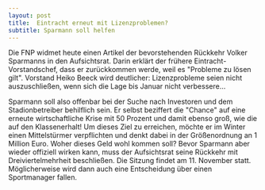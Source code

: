 ```yaml
---
layout: post
title:  Eintracht erneut mit Lizenzproblemen?
subtitle: Sparmann soll helfen
---
```


Die FNP widmet heute einen Artikel der bevorstehenden Rückkehr Volker Sparmanns in den Aufsichtsrat. Darin erklärt der frühere Eintracht-Vorstandschef, dass er zurückkommen werde, weil es "Probleme zu lösen gilt". Vorstand Heiko Beeck wird deutlicher: Lizenzprobleme seien nicht auszuschließen, wenn sich die Lage bis Januar nicht verbessere...

Sparmann soll also offenbar bei der Suche nach Investoren und dem Stadionbetreiber behilflich sein. Er selbst beziffert die "Chance" auf eine erneute wirtschaftliche Krise mit 50 Prozent und damit ebenso groß, wie die auf den Klassenerhalt! Um dieses Ziel zu erreichen, möchte er im Winter einen Mittelstürmer verpflichten und denkt dabei in der Größenordnung an 1 Million Euro. Woher dieses Geld wohl kommen soll? Bevor Sparmann aber wieder offiziell wirken kann, muss der Aufsichtsrat seine Rückkehr mit Dreiviertelmehrheit beschließen. Die Sitzung findet am 11. November statt. Möglicherweise wird dann auch eine Entscheidung über einen Sportmanager fallen.
